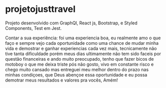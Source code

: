 # projetojusttravel
Projeto desenvolvido com GraphQl, React js, Bootstrap, e Styled Components, Test em Jest.

Contar a sua experiência: foi uma experiencia boa, eu realmente amo o que faço e sempre vejo cada oportunidade como uma chance de mudar minha vida e demostrar e ganhar experiencias cada vez mais, tecnicamente não tive tanta dificuldade porém meus dias ultimamente não tem sido faceis por questão financeiras e ando muito preocupado, tenho que fazer bicos de motoboy o que me deixa triste pós não gosto, vivo em constante risco e chego muito cansado mas entreguei meu melhor dentro do prazo nas minhas condiçoes, que Deus abençoe essa oportunidade e eu possa demotrar meus resultados e valores pra vocês, Amém! 